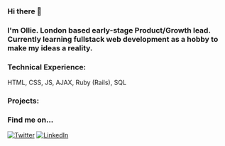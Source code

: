<h3> Hi there 👋 </h3> 

<h3> I'm Ollie. London based early-stage Product/Growth lead. Currently learning fullstack web development as a hobby to make my ideas a reality. </h3>

<h3> Technical Experience: </h3>
HTML, CSS, JS, AJAX, Ruby (Rails), SQL

<h3> Projects: </h3>


<h3>Find me on...</h3>
<a href="https://twitter.com/OlliePreiss" target="_blank"><img alt="Twitter" src="https://img.shields.io/badge/twitter-%231DA1F2.svg?&style=for-the-badge&logo=twitter&logoColor=white" /></a> <a href="https://www.linkedin.com/in/olliepreiss/" target="_blank"><img alt="LinkedIn" src="https://img.shields.io/badge/linkedin-%230077B5.svg?&style=for-the-badge&logo=linkedin&logoColor=white" /></a> 
